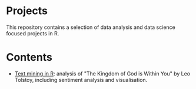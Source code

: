 # Projects

This repository contains a selection of data analysis and data science focused projects in R.

# Contents
* [Text mining in R](https://github.com/Jamie3213/tolstoy-text-analysis): analysis of "The Kingdom of God is Within You" by Leo Tolstoy, including sentiment analysis and visualisation.
